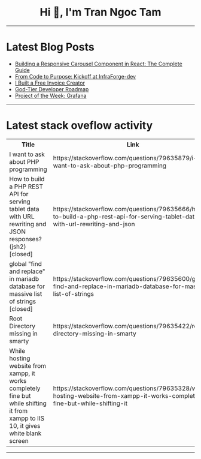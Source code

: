 <h1 align="center">Hi 👋, I'm Tran Ngoc Tam</h1>

---

# Latest Blog Posts 
<!-- BLOG-POST-LIST:START -->
- [Building a Responsive Carousel Component in React: The Complete Guide](https://dev.to/sukhjinderarora/building-a-responsive-carousel-component-in-react-the-complete-guide-2ojh)
- [From Code to Purpose: Kickoff at InfraForge-dev](https://dev.to/infraforge-dev/from-code-to-purpose-kickoff-at-infraforge-dev-40h2)
- [I Built a Free Invoice Creator](https://dev.to/devwithmike/i-built-a-free-invoice-creator-2o8m)
- [God-Tier Developer Roadmap](https://dev.to/alishirani/god-tier-developer-roadmap-hg1)
- [Project of the Week: Grafana](https://dev.to/pullflow/project-of-the-week-grafana-2cd5)
<!-- BLOG-POST-LIST:END -->

---

# Latest stack oveflow activity
<table>
  <tr><th>Title</th><th>Link</th></tr>
  <!-- STACKOVERFLOW:START --><tr><td>I want to ask about PHP programming</td><td>https://stackoverflow.com/questions/79635879/i-want-to-ask-about-php-programming</td></tr><tr><td>How to build a PHP REST API for serving tablet data with URL rewriting and JSON responses?&lpar;jsh2&rpar; [closed]</td><td>https://stackoverflow.com/questions/79635666/how-to-build-a-php-rest-api-for-serving-tablet-data-with-url-rewriting-and-json</td></tr><tr><td>global &quot;find and replace&quot; in mariadb database for massive list of strings [closed]</td><td>https://stackoverflow.com/questions/79635600/global-find-and-replace-in-mariadb-database-for-massive-list-of-strings</td></tr><tr><td>Root Directory missing in smarty</td><td>https://stackoverflow.com/questions/79635422/root-directory-missing-in-smarty</td></tr><tr><td>While hosting website from xampp, it works completely fine but while shifting it from xampp to IIS 10, it gives white blank screen</td><td>https://stackoverflow.com/questions/79635328/while-hosting-website-from-xampp-it-works-completely-fine-but-while-shifting-it</td></tr><!-- STACKOVERFLOW:END -->
</table>

---


